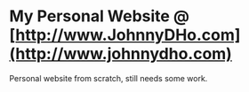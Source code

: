 # My Personal Website @ [http://www.JohnnyDHo.com](http://www.johnnydho.com)
Personal website from scratch, still needs some work. 
